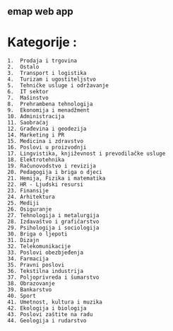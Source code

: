## emap web app 

# Kategorije : 
	1.  Prodaja i trgovina
	2.  Ostalo
	3.  Transport i logistika
	4.  Turizam i ugostiteljstvo
	5.  Tehničke usluge i održavanje
	6.  IT sektor
	7.  Mašinstvo
	8.  Prehrambena tehnologija
	9.  Ekonomija i menadžment
	10. Administracija
	11. Saobraćaj
	12. Građevina i geodezija
	14. Marketing i PR
	15. Medicina i zdravstvo
	16. Poslovi u proizvodnji
	17. Lingvistika, književnost i prevodilačke usluge
	18. Elektrotehnika
	19. Računovodstvo i revizija
	20. Pedagogija i briga o djeci
	21. Hemija, Fizika i matematika
	22. HR - Ljudski resursi
	23. Finansije
	24. Arhitektura
	25. Mediji
	26. Osiguranje
	27. Tehnologija i metalurgija
	28. Izdavaštvo i grafičarstvo
	29. Psihologija i sociologija
	30. Briga o ljepoti
	31. Dizajn
	32. Telekomunikacije
	33. Poslovi obezbjeđenja
	34. Farmacija
	35. Pravni poslovi
	36. Tekstilna industrija
	37. Poljoprivreda i šumarstvo
	38. Obrazovanje
	39. Bankarstvo
	40. Sport
	41. Umetnost, kultura i muzika
	42. Ekologija i biologija
	43. Poslovi zaštite na radu
	44. Geologija i rudarstvo
 
